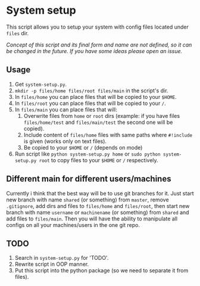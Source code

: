 # System setup
This script allows you to setup your system with config files located under `files` dir.

_Concept of this script and its final form and name are not defined, so it can be changed in the future. If you have some ideas please open an issue._

## Usage
1. Get `system-setup.py`.
2. `mkdir -p files/home files/root files/main` in the script's dir.
3. In `files/home` you can place files that will be copied to your `$HOME`.
4. In `files/root` you can place files that will be copied to your `/`.
5. In `files/main` you can place files that will:
	1. Overwrite files from `home` or `root` dirs (example: if you have files `files/home/test` and `files/main/test` the second one will be copied).
	2. Include content of `files/home` files with same paths where `#!include` is given (works only on text files).
	3. Be copied to your `$HOME` or `/` (depends on mode)
6. Run script like `python system-setup.py home` or `sudo python system-setup.py root` to copy files to your `$HOME` or `/` respectively.

## Different main for different users/machines
Currently i think that the best way will be to use git branches for it. Just start new branch with name `shared` (or something) from `master`, remove `.gitignore`, add dirs and files to `files/home` and `files/root`, then start new branch with name `username` or `machinename` (or something) from `shared` and add files to `files/main`. Then you will have the ability to manipulate all configs on all your machines/users in the one git repo.

## TODO
1. Search in `system-setup.py` for 'TODO'.
2. Rewrite script in OOP manner.
3. Put this script into the python package (so we need to separate it from files).
